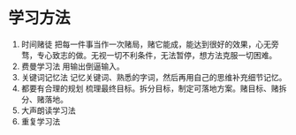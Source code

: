 # 学习方法

1. 时间赌徒
    把每一件事当作一次赌局，赌它能成，能达到很好的效果，心无旁骛，专心致志的做。无视一切不利条件，无法暂停，想方法克服一切困难。
2. 费曼学习法
    用输出倒逼输入。
3. 关键词记忆法
    记忆关键词、熟悉的字词，然后再用自己的思维补充细节记忆。
4. 都要有合理的规划
    梳理最终目标。拆分目标，制定可落地方案。赌目标、赌拆分、赌落地。
5. 大声朗读学习法
6. 重复学习法